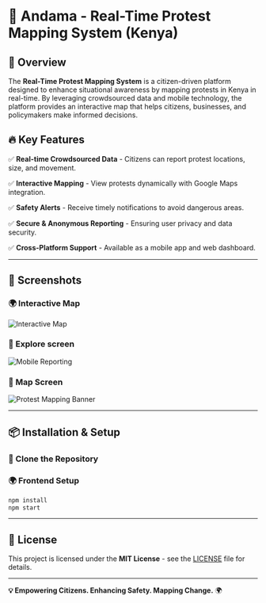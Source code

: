 # 📍 Andama - Real-Time Protest Mapping System (Kenya)



## 🚀 Overview

The **Real-Time Protest Mapping System** is a citizen-driven platform designed to enhance situational awareness by mapping protests in Kenya in real-time. By leveraging crowdsourced data and mobile technology, the platform provides an interactive map that helps citizens, businesses, and policymakers make informed decisions.

## 🔥 Key Features

✅ **Real-time Crowdsourced Data** - Citizens can report protest locations, size, and movement.

✅ **Interactive Mapping** - View protests dynamically with Google Maps integration.

✅ **Safety Alerts** - Receive timely notifications to avoid dangerous areas.

✅ **Secure & Anonymous Reporting** - Ensuring user privacy and data security.

✅ **Cross-Platform Support** - Available as a mobile app and web dashboard.

---



## 📸 Screenshots

### 🌍 Interactive Map
![Interactive Map](https://iili.io/3ouDLSp.md.png)

### 📲 Explore screen
![Mobile Reporting](https://iili.io/3oumMCu.md.png)

### 📲 Map Screen
![Protest Mapping Banner](https://iili.io/3ouQnF2.md.png)



---


## 📦 Installation & Setup

### 🚀 Clone the Repository

### 🌍 Frontend Setup
```bash
npm install
npm start
```



---

## 📜 License
This project is licensed under the **MIT License** - see the [LICENSE](LICENSE) file for details.

---


**💡 Empowering Citizens. Enhancing Safety. Mapping Change.** 🌍
